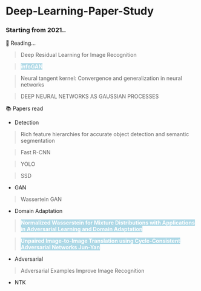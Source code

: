 # Deep-Learning-Paper-Study

<h3>Starting from 2021..<br></h3>

:book: Reading...

>  Deep Residual Learning for Image Recognition

>  <b><span style="color: white; background-color: lightblue">infoGAN</span></b>

> Neural tangent kernel: Convergence and generalization in neural networks

> DEEP NEURAL NETWORKS AS GAUSSIAN PROCESSES



:books: Papers read

* Detection

> Rich feature hierarchies for accurate object detection and semantic segmentation

> Fast R-CNN

> YOLO

> SSD

* GAN

>  Wassertein GAN

* Domain Adaptation

> <b><span style="color: white; background-color: lightblue">Normalized Wasserstein for Mixture Distributions with Applications in Adversarial Learning and Domain Adaptation
> </span></b>

> <b><span style="color: white; background-color: lightblue">Unpaired Image-to-Image Translation using Cycle-Consistent Adversarial Networks Jun-Yan</span></b>

* Adversarial

> Adversarial Examples Improve Image Recognition

* NTK